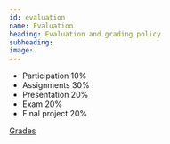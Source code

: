 ```yaml
---
id: evaluation
name: Evaluation
heading: Evaluation and grading policy
subheading: 
image: 
---
```


* Participation 10%
* Assignments 30%
* Presentation 20%
* Exam 20%
* Final project 20%

[Grades](https://docs.google.com/spreadsheets/d/1EwUPizcHsice9gr-T5-2hMjZai2JjvyoQ5O5gwzJukg/edit?usp=sharing)